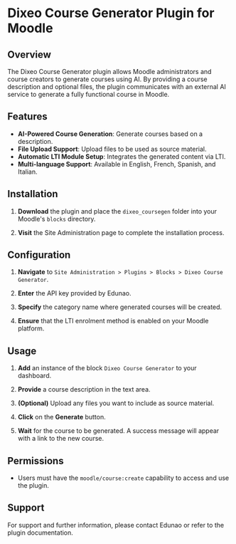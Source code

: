 # Dixeo Course Generator Plugin for Moodle

## Overview

The Dixeo Course Generator plugin allows Moodle administrators and course creators to generate courses using AI. By providing a course description and optional files, the plugin communicates with an external AI service to generate a fully functional course in Moodle.

## Features

- **AI-Powered Course Generation**: Generate courses based on a description.
- **File Upload Support**: Upload files to be used as source material.
- **Automatic LTI Module Setup**: Integrates the generated content via LTI.
- **Multi-language Support**: Available in English, French, Spanish, and Italian.

## Installation

1. **Download** the plugin and place the `dixeo_coursegen` folder into your Moodle's `blocks` directory.

2. **Visit** the Site Administration page to complete the installation process.

## Configuration

1. **Navigate** to `Site Administration > Plugins > Blocks > Dixeo Course Generator`.

2. **Enter** the API key provided by Edunao.

3. **Specify** the category name where generated courses will be created.

4. **Ensure** that the LTI enrolment method is enabled on your Moodle platform.

## Usage

1. **Add** an instance of the block `Dixeo Course Generator` to your dashboard.

2. **Provide** a course description in the text area.

3. **(Optional)** Upload any files you want to include as source material.

4. **Click** on the **Generate** button.

5. **Wait** for the course to be generated. A success message will appear with a link to the new course.

## Permissions

- Users must have the `moodle/course:create` capability to access and use the plugin.

## Support

For support and further information, please contact Edunao or refer to the plugin documentation.
